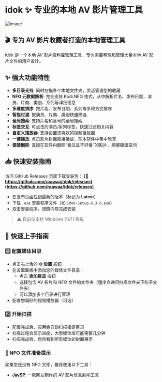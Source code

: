 # idok ✨ 专业的本地 AV 影片管理工具

![image](https://github.com/user-attachments/assets/399e3dfb-8a06-4422-88c5-1026ca6ce512)

## 🎬 专为 AV 影片收藏者打造的本地管理工具

idok 是一个本地 AV 影片资料库管理工具，专为需要整理和管理大量本地 AV 影片文件的用户设计。

## ✨ 强大功能特性

- **多目录支持**: 同时扫描多个本地文件夹，灵活管理您的收藏
- **NFO 元数据解析**: 完全支持 Kodi NFO 格式，从中解析片名、发布日期、演员、片商、类别、系列等详细信息
- **多维度排序**: 按片名、发布日期、系列等多种方式排序
- **智能过滤**: 按演员、片商、类别快速筛选
- **全局搜索**: 支持片名和番号的全局搜索
- **标签交互**: 可点击的演员/系列标签，快速过滤相关内容
- **自定义播放器**: 支持设置您喜欢的视频播放器
- **一键播放**: 点击影片封面直接播放，在本软件中集中欣赏
- **便捷删除**: 直接在软件内删除“看过且不好看”的影片，腾挪硬盘空间

## 📥 快速安装指南

访问 GitHub Releases 页面下载安装包：
**[🔗 https://github.com/raawaa/idok/releases](https://github.com/raawaa/idok/releases)**

- 在发布页面找到最新的版本（标记为 **Latest**）
- 下载 `.exe` 安装程序文件（如 `idok-Setup-0.3.0.exe`）
- 双击安装程序，按照向导完成安装

> ⚠️ 目前仅支持 Windows 10/11 系统

## 🚀 快速上手指南

### 1️⃣ 配置媒体目录

- 点击右上角的 **⚙️ 设置** 按钮
- 在设置面板中添加您的媒体文件目录：
  - 点击 **添加目录** 按钮
  - 选择包含 AV 影片和 NFO 文件的文件夹（程序会递归扫描文件夹下的子文件夹）
  - 可以添加多个目录进行管理
- 配置您偏好的视频播放器（可选）

### 2️⃣ 开始扫描

- 配置完成后，应用会自动扫描指定目录
- 扫描过程会显示进度，大型媒体库可能需要几分钟
- 扫描完成后，您将看到所有媒体的封面展示

### 📝 NFO 文件准备提示

如果您还没有 NFO 文件，推荐使用以下工具：

- **[JavSP](https://github.com/Yuukiy/JavSP)**: 一款网友制作的 AV 影片信息刮削工具
